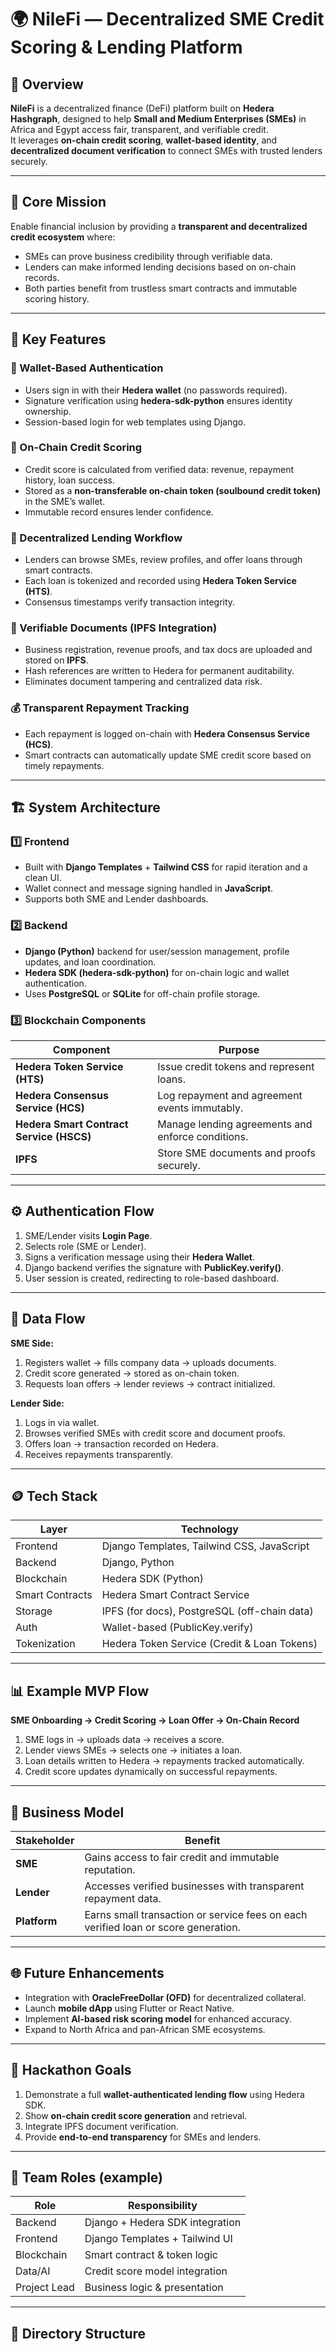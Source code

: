 # 🌍 NileFi — Decentralized SME Credit Scoring & Lending Platform

## 🏦 Overview
**NileFi** is a decentralized finance (DeFi) platform built on **Hedera Hashgraph**, designed to help **Small and Medium Enterprises (SMEs)** in Africa and Egypt access fair, transparent, and verifiable credit.  
It leverages **on-chain credit scoring**, **wallet-based identity**, and **decentralized document verification** to connect SMEs with trusted lenders securely.

---

## 🚀 Core Mission
Enable financial inclusion by providing a **transparent and decentralized credit ecosystem** where:
- SMEs can prove business credibility through verifiable data.
- Lenders can make informed lending decisions based on on-chain records.
- Both parties benefit from trustless smart contracts and immutable scoring history.

---

## 🧩 Key Features

### 🔐 Wallet-Based Authentication
- Users sign in with their **Hedera wallet** (no passwords required).
- Signature verification using **hedera-sdk-python** ensures identity ownership.
- Session-based login for web templates using Django.

### 🧾 On-Chain Credit Scoring
- Credit score is calculated from verified data: revenue, repayment history, loan success.
- Stored as a **non-transferable on-chain token (soulbound credit token)** in the SME’s wallet.
- Immutable record ensures lender confidence.

### 💸 Decentralized Lending Workflow
- Lenders can browse SMEs, review profiles, and offer loans through smart contracts.
- Each loan is tokenized and recorded using **Hedera Token Service (HTS)**.
- Consensus timestamps verify transaction integrity.

### 📄 Verifiable Documents (IPFS Integration)
- Business registration, revenue proofs, and tax docs are uploaded and stored on **IPFS**.
- Hash references are written to Hedera for permanent auditability.
- Eliminates document tampering and centralized data risk.

### 💰 Transparent Repayment Tracking
- Each repayment is logged on-chain with **Hedera Consensus Service (HCS)**.
- Smart contracts can automatically update SME credit score based on timely repayments.

---

## 🏗️ System Architecture

### 1️⃣ Frontend
- Built with **Django Templates** + **Tailwind CSS** for rapid iteration and a clean UI.
- Wallet connect and message signing handled in **JavaScript**.
- Supports both SME and Lender dashboards.

### 2️⃣ Backend
- **Django (Python)** backend for user/session management, profile updates, and loan coordination.
- **Hedera SDK (hedera-sdk-python)** for on-chain logic and wallet authentication.
- Uses **PostgreSQL** or **SQLite** for off-chain profile storage.

### 3️⃣ Blockchain Components
| Component | Purpose |
|------------|----------|
| **Hedera Token Service (HTS)** | Issue credit tokens and represent loans. |
| **Hedera Consensus Service (HCS)** | Log repayment and agreement events immutably. |
| **Hedera Smart Contract Service (HSCS)** | Manage lending agreements and enforce conditions. |
| **IPFS** | Store SME documents and proofs securely. |

---

## ⚙️ Authentication Flow

1. SME/Lender visits **Login Page**.
2. Selects role (SME or Lender).
3. Signs a verification message using their **Hedera Wallet**.
4. Django backend verifies the signature with **PublicKey.verify()**.
5. User session is created, redirecting to role-based dashboard.

---

## 🧠 Data Flow

**SME Side:**
1. Registers wallet → fills company data → uploads documents.
2. Credit score generated → stored as on-chain token.
3. Requests loan offers → lender reviews → contract initialized.

**Lender Side:**
1. Logs in via wallet.
2. Browses verified SMEs with credit score and document proofs.
3. Offers loan → transaction recorded on Hedera.
4. Receives repayments transparently.

---

## 🪙 Tech Stack

| Layer | Technology |
|-------|-------------|
| Frontend | Django Templates, Tailwind CSS, JavaScript |
| Backend | Django, Python |
| Blockchain | Hedera SDK (Python) |
| Smart Contracts | Hedera Smart Contract Service |
| Storage | IPFS (for docs), PostgreSQL (off-chain data) |
| Auth | Wallet-based (PublicKey.verify) |
| Tokenization | Hedera Token Service (Credit & Loan Tokens) |

---

## 📊 Example MVP Flow
**SME Onboarding → Credit Scoring → Loan Offer → On-Chain Record**

1. SME logs in → uploads data → receives a score.  
2. Lender views SMEs → selects one → initiates a loan.  
3. Loan details written to Hedera → repayments tracked automatically.  
4. Credit score updates dynamically on successful repayments.  

---

## 💼 Business Model

| Stakeholder | Benefit |
|--------------|----------|
| **SME** | Gains access to fair credit and immutable reputation. |
| **Lender** | Accesses verified businesses with transparent repayment data. |
| **Platform** | Earns small transaction or service fees on each verified loan or score generation. |

---

## 🌐 Future Enhancements
- Integration with **OracleFreeDollar (OFD)** for decentralized collateral.
- Launch **mobile dApp** using Flutter or React Native.
- Implement **AI-based risk scoring model** for enhanced accuracy.
- Expand to North Africa and pan-African SME ecosystems.

---

## 🏁 Hackathon Goals
1. Demonstrate a full **wallet-authenticated lending flow** using Hedera SDK.  
2. Show **on-chain credit score generation** and retrieval.  
3. Integrate IPFS document verification.  
4. Provide **end-to-end transparency** for SMEs and lenders.  

---

## 👥 Team Roles (example)
| Role | Responsibility |
|------|----------------|
| Backend | Django + Hedera SDK integration |
| Frontend | Django Templates + Tailwind UI |
| Blockchain | Smart contract & token logic |
| Data/AI | Credit score model integration |
| Project Lead | Business logic & presentation |

---

## 🧩 Directory Structure


